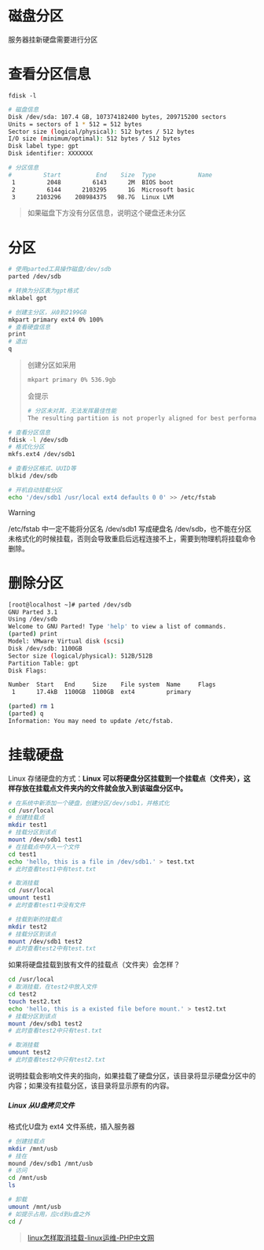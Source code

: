 # 磁盘分区

服务器挂新硬盘需要进行分区

# 查看分区信息

```
fdisk -l
```

```bash
# 磁盘信息
Disk /dev/sda: 107.4 GB, 107374182400 bytes, 209715200 sectors
Units = sectors of 1 * 512 = 512 bytes
Sector size (logical/physical): 512 bytes / 512 bytes
I/O size (minimum/optimal): 512 bytes / 512 bytes
Disk label type: gpt
Disk identifier: XXXXXXX

# 分区信息
#         Start          End    Size  Type            Name
 1         2048         6143      2M  BIOS boot
 2         6144      2103295      1G  Microsoft basic
 3      2103296    208984375   98.7G  Linux LVM
```

> 如果磁盘下方没有分区信息，说明这个硬盘还未分区

# 分区

```bash
# 使用parted工具操作磁盘/dev/sdb
parted /dev/sdb

# 转换为分区表为gpt格式
mklabel gpt

# 创建主分区，从0到2199GB
mkpart primary ext4 0% 100%
# 查看硬盘信息
print
# 退出
q
```

> 创建分区如采用
>
> ```bash
> mkpart primary 0% 536.9gb
> ```
>
> 会提示
>
> ```bash
> # 分区未对其，无法发挥最佳性能
> The resulting partition is not properly aligned for best performance
> ```

```bash
# 查看分区信息
fdisk -l /dev/sdb
# 格式化分区
mkfs.ext4 /dev/sdb1

# 查看分区格式、UUID等
blkid /dev/sdb

# 开机自动挂载分区
echo '/dev/sdb1 /usr/local ext4 defaults 0 0' >> /etc/fstab
```

> [!WARNING]
>
> /etc/fstab 中一定不能将分区名 /dev/sdb1 写成硬盘名 /dev/sdb，也不能在分区未格式化的时候挂载，否则会导致重启后远程连接不上，需要到物理机将挂载命令删除。

# 删除分区

```bash
[root@localhost ~]# parted /dev/sdb
GNU Parted 3.1
Using /dev/sdb
Welcome to GNU Parted! Type 'help' to view a list of commands.
(parted) print
Model: VMware Virtual disk (scsi)
Disk /dev/sdb: 1100GB
Sector size (logical/physical): 512B/512B
Partition Table: gpt
Disk Flags:

Number  Start   End     Size    File system  Name     Flags
 1      17.4kB  1100GB  1100GB  ext4         primary

(parted) rm 1
(parted) q
Information: You may need to update /etc/fstab.
```

# 挂载硬盘

Linux 存储硬盘的方式：**Linux 可以将硬盘分区挂载到一个挂载点（文件夹），这样存放在挂载点文件夹内的文件就会放入到该磁盘分区中。**

```bash
# 在系统中新添加一个硬盘，创建分区/dev/sdb1，并格式化
cd /usr/local
# 创建挂载点
mkdir test1
# 挂载分区到该点
mount /dev/sdb1 test1
# 在挂载点中存入一个文件
cd test1
echo 'hello, this is a file in /dev/sdb1.' > test.txt
# 此时查看test1中有test.txt

# 取消挂载
cd /usr/local
umount test1
# 此时查看test1中没有文件

# 挂载到新的挂载点
mkdir test2
# 挂载分区到该点
mount /dev/sdb1 test2
# 此时查看test2中有test.txt
```

如果将硬盘挂载到放有文件的挂载点（文件夹）会怎样？

```bash
cd /usr/local
# 取消挂载，在test2中放入文件
cd test2
touch test2.txt
echo 'hello, this is a existed file before mount.' > test2.txt
# 挂载分区到该点
mount /dev/sdb1 test2
# 此时查看test2中只有test.txt

# 取消挂载
umount test2
# 此时查看test2中只有test2.txt
```

说明挂载会影响文件夹的指向，如果挂载了硬盘分区，该目录将显示硬盘分区中的内容；如果没有挂载分区，该目录将显示原有的内容。

##### Linux 从U盘拷贝文件

格式化U盘为 ext4 文件系统，插入服务器

```bash
# 创建挂载点
mkdir /mnt/usb
# 挂在
mound /dev/sdb1 /mnt/usb
# 访问
cd /mnt/usb
ls

# 卸载
umount /mnt/usb
# 如提示占用，应cd到u盘之外
cd /
```

> [linux怎样取消挂载-linux运维-PHP中文网](https://www.php.cn/linux-487107.html)
